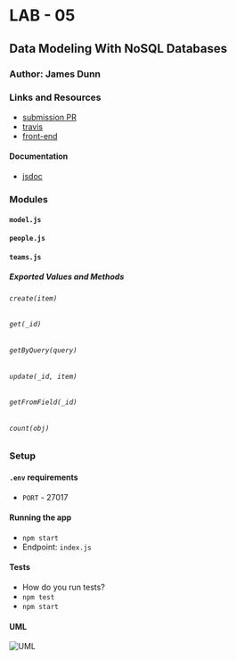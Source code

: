 # LAB - 05

## Data Modeling With NoSQL Databases

### Author: James Dunn

### Links and Resources

- [submission PR](https://github.com/james-401-advanced-javascript/lab-05/pull/1)
- [travis](https://travis-ci.com/james-401-advanced-javascript/lab-05)
- [front-end](https://jamesdunn-lab-05.herokuapp.com)

#### Documentation

- [jsdoc](https://jamesdunn-lab-05.herokuapp.com/docs)

### Modules

#### `model.js`

#### `people.js`

#### `teams.js`

##### Exported Values and Methods

###### `create(item)`

###### `get(_id)`

###### `getByQuery(query)`

###### `update(_id, item)`

###### `getFromField(_id)`

###### `count(obj)`

### Setup

#### `.env` requirements

- `PORT` - 27017

#### Running the app

- `npm start`
- Endpoint: `index.js`

#### Tests

- How do you run tests?
- `npm test`
- `npm start`

#### UML

![UML](./images/lab-03.jpg)
